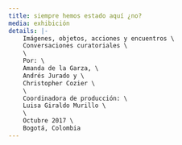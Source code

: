 ```yaml
---
title: siempre hemos estado aquí ¿no?
media: exhibición
details: |-
    Imágenes, objetos, acciones y encuentros \
    Conversaciones curatoriales \
    \
    Por: \
    Amanda de la Garza, \
    Andrés Jurado y \
    Christopher Cozier \
    \
    Coordinadora de producción: \
    Luisa Giraldo Murillo \
    \
    Octubre 2017 \
    Bogotá, Colombia
---
```

